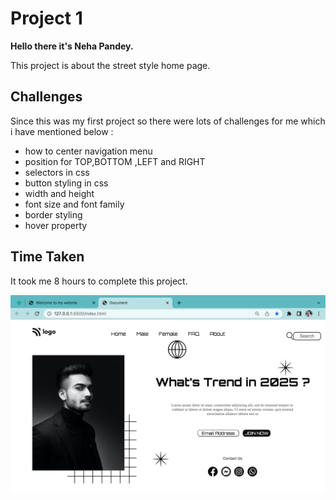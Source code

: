 # Project 1
__Hello there it's Neha Pandey.__
 
This project is about the street style home page.

## Challenges

Since this was my first project so there were lots of challenges for me which i have mentioned below :
- how to center navigation menu
- position for TOP,BOTTOM ,LEFT and RIGHT
- selectors in css
- button styling in css
- width and height 
- font size and font family
- border styling
- hover property


## Time Taken

It took me 8 hours to complete this project.

![Image](./project1_img.png)
